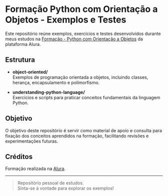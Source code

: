 # Formação Python com Orientação a Objetos - Exemplos e Testes

Este repositório reúne exemplos, exercícios e testes desenvolvidos durante meus estudos na [Formação - Python com Orientação a Objetos](https://cursos.alura.com.br/formacao-linguagem-python) da plataforma Alura.

## Estrutura

- **object-oriented/**  
  Exemplos de programação orientada a objetos, incluindo classes, herança, encapsulamento e polimorfismo.

- **understanding-python-language/**  
  Exercícios e scripts para praticar conceitos fundamentais da linguagem Python.

## Objetivo

O objetivo deste repositório é servir como material de apoio e consulta para fixação dos conceitos aprendidos na formação, facilitando revisões e experimentações futuras.

## Créditos

Formação realizada na [Alura](https://cursos.alura.com.br/formacao-linguagem-python).

---

> Repositório pessoal de estudos.  
> Sinta-se à vontade para explorar os exemplos!